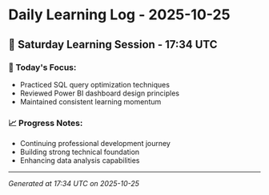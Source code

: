 # Daily Learning Log - 2025-10-25

## 📅 Saturday Learning Session - 17:34 UTC

### 🎯 Today's Focus:
- Practiced SQL query optimization techniques
- Reviewed Power BI dashboard design principles
- Maintained consistent learning momentum

### 📈 Progress Notes:
- Continuing professional development journey
- Building strong technical foundation
- Enhancing data analysis capabilities

---
*Generated at 17:34 UTC on 2025-10-25*
